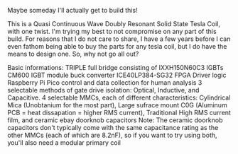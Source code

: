 Maybe someday I'll actually get to build this!

This is a Quasi Continuous Wave Doubly Resonant Solid State Tesla Coil, with one twist. I'm trying my best to not compromise on any part of this build. 
For reasons that I do not care to share, I have a few years before I can even fathom being able to buy the parts for any tesla coil, but I do have the means
to design one. So, why not go all out? 

Basic informations:
TRIPLE full bridge consisting of IXXH150N60C3 IGBTs
CM600 IGBT module buck converter
ICE40LP384-SG32 FPGA Driver logic
Raspberry Pi Pico control and data collection for human analysis
3 selectable methods of gate drive isolation: Optical, Inductive, and Capacitive.
4 selectable MMCs, each of different characteristics: Cylindrical Mica (Unobtanium for the most part), Large sufrace mount C0G (Aluminum PCB = heat 
dissapation = higher RMS current), Traditional High RMS current film, and ceramic ebay doorknob capacitors
      Note: The ceramic doorknob capacitors don't typically come with the same capacitance rating as the other MMCs (each of which are 8.2nF), so if you want 
      to try using both, you'll also need a modular primary coil
